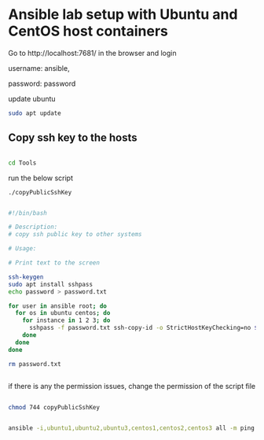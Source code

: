 # Ansible lab setup with Ubuntu and CentOS host containers 

Go to http://localhost:7681/ in the browser and login

username: ansible,

password: password 


update ubuntu 

```bash
sudo apt update

```
## Copy ssh key to the hosts 

```bash

cd Tools 

```
run the below script 

```
./copyPublicSshKey

```
 

```bash

#!/bin/bash

# Description: 
# copy ssh public key to other systems

# Usage: 

# Print text to the screen 

ssh-keygen
sudo apt install sshpass
echo password > password.txt

for user in ansible root; do 
  for os in ubuntu centos; do 
    for instance in 1 2 3; do 
      sshpass -f password.txt ssh-copy-id -o StrictHostKeyChecking=no ${user}@${os}${instance}
    done
  done
done

rm password.txt



```




if there is any the permission issues, change the permission of the script file

```bash

chmod 744 copyPublicSshKey


```




```bash

ansible -i,ubuntu1,ubuntu2,ubuntu3,centos1,centos2,centos3 all -m ping

```


